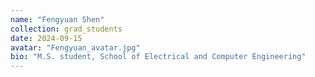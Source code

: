 ```yaml
---
name: "Fengyuan Shen"
collection: grad_students
date: 2024-09-15
avatar: "Fengyuan_avatar.jpg"
bio: "M.S. student, School of Electrical and Computer Engineering"
---
```

